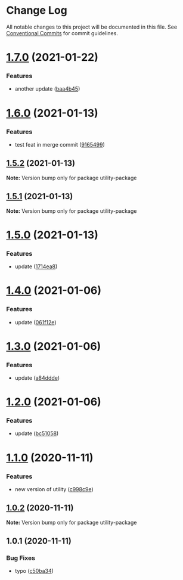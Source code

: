 # Change Log

All notable changes to this project will be documented in this file.
See [Conventional Commits](https://conventionalcommits.org) for commit guidelines.

# [1.7.0](https://github.com/stastur/lerna-playground/compare/utility-package@1.6.0...utility-package@1.7.0) (2021-01-22)


### Features

* another update ([baa4b45](https://github.com/stastur/lerna-playground/commit/baa4b45e398ebb988e9174c0005579dbceb56f30))





# [1.6.0](https://github.com/stastur/lerna-playground/compare/utility-package@1.5.2...utility-package@1.6.0) (2021-01-13)


### Features

* test feat in merge commit ([9165499](https://github.com/stastur/lerna-playground/commit/91654991582678fe4b9624b55835a83195bb01ce))





## [1.5.2](https://github.com/stastur/lerna-playground/compare/utility-package@1.5.1...utility-package@1.5.2) (2021-01-13)

**Note:** Version bump only for package utility-package





## [1.5.1](https://github.com/stastur/lerna-playground/compare/utility-package@1.5.0...utility-package@1.5.1) (2021-01-13)

**Note:** Version bump only for package utility-package





# [1.5.0](https://github.com/stastur/lerna-playground/compare/utility-package@1.3.0...utility-package@1.5.0) (2021-01-13)


### Features

* update ([1714ea8](https://github.com/stastur/lerna-playground/commit/1714ea89855bf29a2e456eada4006716b0315d36))





# [1.4.0](https://github.com/stastur/lerna-playground/compare/utility-package@1.3.0...utility-package@1.4.0) (2021-01-06)


### Features

* update ([061f12e](https://github.com/stastur/lerna-playground/commit/061f12eea882aa5153730b189432f6ab30e0854b))





# [1.3.0](https://github.com/stastur/lerna-playground/compare/utility-package@1.1.0...utility-package@1.3.0) (2021-01-06)


### Features

* update ([a84ddde](https://github.com/stastur/lerna-playground/commit/a84ddde87640541919b19ad0bc5463deaec0921c))





# [1.2.0](https://github.com/stastur/lerna-playground/compare/utility-package@1.1.0...utility-package@1.2.0) (2021-01-06)


### Features

* update ([bc51058](https://github.com/stastur/lerna-playground/commit/bc510582afcabb6b7de6a87220b851c6079c231b))





# [1.1.0](https://github.com/stastur/lerna-playground/compare/utility-package@1.0.2...utility-package@1.1.0) (2020-11-11)


### Features

* new version of utility ([c998c9e](https://github.com/stastur/lerna-playground/commit/c998c9e8d9c5be02918d53a11f5ca3db405273b6))





## [1.0.2](https://github.com/stastur/lerna-playground/compare/utility-package@1.0.1...utility-package@1.0.2) (2020-11-11)

**Note:** Version bump only for package utility-package





## 1.0.1 (2020-11-11)


### Bug Fixes

* typo ([c50ba34](https://github.com/stastur/lerna-playground/commit/c50ba34c3cbaa405d85f336d72911887f1248d33))
